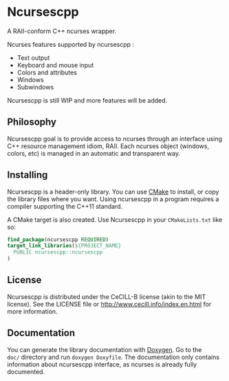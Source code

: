 # Ncursescpp

A RAII-conform C++ ncurses wrapper.

Ncurses features supported by ncursescpp :

* Text output
* Keyboard and mouse input
* Colors and attributes
* Windows
* Subwindows

Ncursescpp is still WIP and more features will be added.

## Philosophy

Ncursescpp goal is to provide access to ncurses through an interface using C++ resource management idiom, RAII. Each ncurses object (windows, colors, etc) is managed in an automatic and transparent way.

## Installing

Ncursescpp is a header-only library. You can use [CMake](http://www.cmake.org) to install, or copy the library files where you want. Using ncursescpp in a program requires a compiler supporting the C++11 standard.

A CMake target is also created. Use Ncursescpp in your `CMakeLists.txt` like so:
```cmake
find_package(ncursescpp REQUIRED)
target_link_libraries(${PROJECT_NAME}
  PUBLIC ncursescpp::ncursescpp
)
```

## License

Ncursescpp is distributed under the CeCILL-B license (akin to the MIT license). See the LICENSE file or http://www.cecill.info/index.en.html for more information.

## Documentation

You can generate the library documentation with [Doxygen](http://www.doxygen.org/index.html). Go to the `doc/` directory and run `doxygen Doxyfile`. The documentation only contains information about ncursescpp interface, as ncurses is already fully documented.
